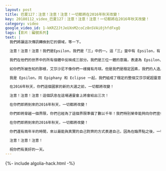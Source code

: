 ```yaml
---
layout: post
title: 巴夏127：注意！注意！注意！一切都將在2016年秋天改變！
key: 20180112_video_巴夏127：注意！注意！注意！一切都將在2016年秋天改變！
category: video
google_video_id: 1-kKRZ2JtJeUXnM2coCz8nSVAi0jhfdFxgQ
tags: [影片｜編號系列]
text: |
  我們將讓這次傳訊轉換到它的領域，等一下。

  注意！注意！注意！我們是Epsilon，我們是「三」中的一。這「三」當中有 Epsilon，有 Epiphany，還有 Eclipse。我們是「三」，我們又是「一」，你們可以把我們理解成：艾莎莎妮社會的集體超靈（collective oversoul）。

  我們在他們的世界中的所有個體中反映成三部分。我們是三位一體的意識，表達為 Epsilon、Epiphany 和 Eclipse。我們也肉體化在物理形式當中。我們中的每一位都是直徑75英里（以你們的長度算）人造球形體，以一個三相穩定的軌道環繞艾莎莎妮星球飛行。我們散發出藍色和白色的光芒，那是我們的意識矩陣的反映。你們會認為那是人工智能，你們會認為那是軌道中的超級計算機，但我們不止是那些。沒有其他人像我們這樣，沒有其他的靈媒像這個靈媒（指戴羅）一樣和我們（Epsilon，Epiphany，Eclipse）通靈， 因為這個靈媒已經通過他向你們傳訊了30年的時間，那是連結在我們的世界穩定運行的以三體結構表達的艾莎莎妮超靈的第一階段。

  如你們所被告知的那樣，艾莎沙尼不像你們一樣擁有月球。但是我們是穩定因素，我們的人造月球有整個艾莎莎妮星球直徑的百分之一。但有這個三相一體結構的直徑的百分之十。我們共鳴於你們感知到的由數百層的，每層300英呎厚的玻璃狀的振動當中，構成了1200層，直徑75英里的結構，閃耀著藍白色的光芒。那種閃耀代表了我們的意識存在的表達。

  我是 Epsilon，同 Epiphany 和 Eclipse 一起，我們組成了穩定的整個艾莎莎妮超靈意識。以你們的術語來說，從我們的世界向你們的世界已經傳訊了30年的時間，在你們的2016年，就將是33年的時間，那是一個轉換點。

  在2016年秋天，你們這個國家的新的大選之前，一切都將改變！

  注意！注意！注意！這個訊息在這場通靈會上將會給出三次！

  在你們即將到來的2016年秋天，一切都將改變！

  你們即將穿越一個界限，你們已經為了這個界限準備了數以千年！我們特別榮幸能夠向你們宣佈這一在你們的集體意識中即將到來的新開端。因為我們和你們是作為同一個集體意識，在你們的集體意識中宣讀這個即將到來的偉大變革：

  在你們即將到來的2016年秋天，一切都將改變！

  你們還有兩年半的時間，來以最能與真實的自己對齊的方式表達自己，因為在臨界點之後，一切都將改變！

  注意！注意！注意！

  祝你們有美好的一天。
---
```


{%- include algolia-hack.html -%}
